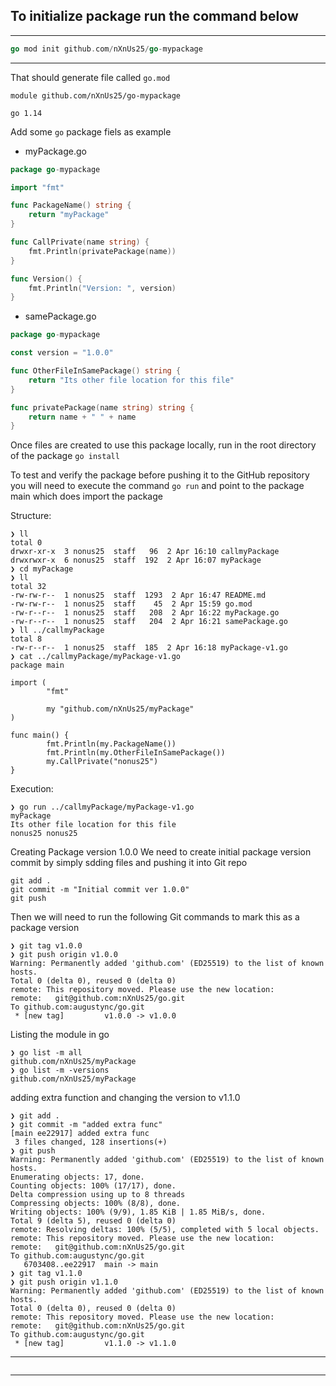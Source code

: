 
## To initialize package run the command below

---
```go
go mod init github.com/nXnUs25/go-mypackage
```
---

That should generate file called `go.mod`

```
module github.com/nXnUs25/go-mypackage

go 1.14
```

Add some `go` package fiels as example 
- myPackage.go

```go
package go-mypackage

import "fmt"

func PackageName() string {
	return "myPackage"
}

func CallPrivate(name string) {
	fmt.Println(privatePackage(name))
}

func Version() {
	fmt.Println("Version: ", version)
}
```
- samePackage.go

```go
package go-mypackage

const version = "1.0.0"

func OtherFileInSamePackage() string {
	return "Its other file location for this file"
}

func privatePackage(name string) string {
	return name + " " + name
}
```

Once files are created to use this package locally, run in the root directory of the package
`go install`

To test and verify the package before pushing it to the GitHub repository you will need to execute the command `go run`
and point to the package main which does import the package

Structure:
```shell
❯ ll
total 0
drwxr-xr-x  3 nonus25  staff   96  2 Apr 16:10 callmyPackage
drwxrwxr-x  6 nonus25  staff  192  2 Apr 16:07 myPackage
❯ cd myPackage
❯ ll
total 32
-rw-rw-r--  1 nonus25  staff  1293  2 Apr 16:47 README.md
-rw-rw-r--  1 nonus25  staff    45  2 Apr 15:59 go.mod
-rw-r--r--  1 nonus25  staff   208  2 Apr 16:22 myPackage.go
-rw-r--r--  1 nonus25  staff   204  2 Apr 16:21 samePackage.go
❯ ll ../callmyPackage
total 8
-rw-r--r--  1 nonus25  staff  185  2 Apr 16:18 myPackage-v1.go
❯ cat ../callmyPackage/myPackage-v1.go
package main

import (
        "fmt"

        my "github.com/nXnUs25/myPackage"
)

func main() {
        fmt.Println(my.PackageName())
        fmt.Println(my.OtherFileInSamePackage())
        my.CallPrivate("nonus25")
}
```

Execution:
```shell
❯ go run ../callmyPackage/myPackage-v1.go
myPackage
Its other file location for this file
nonus25 nonus25
```

Creating Package version 1.0.0
We need to create initial package version commit by simply sdding files and pushing it into Git repo
```shell
git add .
git commit -m "Initial commit ver 1.0.0"
git push
```

Then we will need to run the following Git commands to mark this as a package version
```shell
❯ git tag v1.0.0
❯ git push origin v1.0.0
Warning: Permanently added 'github.com' (ED25519) to the list of known hosts.
Total 0 (delta 0), reused 0 (delta 0)
remote: This repository moved. Please use the new location:
remote:   git@github.com:nXnUs25/go.git
To github.com:augustync/go.git
 * [new tag]         v1.0.0 -> v1.0.0
```
Listing the module in go
```shell
❯ go list -m all
github.com/nXnUs25/myPackage
❯ go list -m -versions
github.com/nXnUs25/myPackage
```
adding extra function and changing the version to v1.1.0
```shell
❯ git add .
❯ git commit -m "added extra func"
[main ee22917] added extra func
 3 files changed, 128 insertions(+)
❯ git push
Warning: Permanently added 'github.com' (ED25519) to the list of known hosts.
Enumerating objects: 17, done.
Counting objects: 100% (17/17), done.
Delta compression using up to 8 threads
Compressing objects: 100% (8/8), done.
Writing objects: 100% (9/9), 1.85 KiB | 1.85 MiB/s, done.
Total 9 (delta 5), reused 0 (delta 0)
remote: Resolving deltas: 100% (5/5), completed with 5 local objects.
remote: This repository moved. Please use the new location:
remote:   git@github.com:nXnUs25/go.git
To github.com:augustync/go.git
   6703408..ee22917  main -> main
❯ git tag v1.1.0
❯ git push origin v1.1.0
Warning: Permanently added 'github.com' (ED25519) to the list of known hosts.
Total 0 (delta 0), reused 0 (delta 0)
remote: This repository moved. Please use the new location:
remote:   git@github.com:nXnUs25/go.git
To github.com:augustync/go.git
 * [new tag]         v1.1.0 -> v1.1.0
 ```


---
```go

```
---
